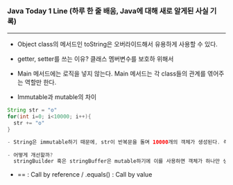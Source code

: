 ### Java Today 1 Line (하루 한 줄 배움, Java에 대해 새로 알게된 사실 기록)
-------

- Object class의 메서드인 toString은 오버라이드해서 유용하게 사용할 수 있다.

- getter, setter를 쓰는 이유? 클래스 멤버변수를 보호하 위해서

- Main 메서드에는 로직을 넣지 않는다. Main 메서드는 각 class들의 관계를 엮어주는 역할만 한다.

- Immutable과 mutable의 차이
```java
String str = "o"
for(int i=0; i<10000; i++){
  str += "o"
}

- String은 immutable하기 때문에, str이 반복문을 돌며 10000개의 객체가 생성된다. 즉, 10000개의 메모리를 잡아먹는다는 의미이다. 프로그램이 동작하고 garbage collector에 의해 정리되지만, g.c가 사용되는 순간 프로그램의 성능이 저하된다.
  
- 어떻게 개선할까?
  stringBuilder 혹은 stringBuffer은 mutable하기에 이를 사용하면 객체가 하나만 생성되기에 메모리를 절약할 수 있다.
```

- == : Call by reference / .equals() : Call by value
